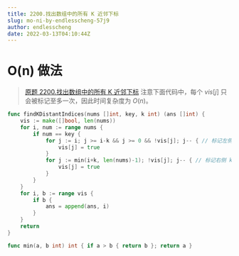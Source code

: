 ```yaml
---
title: 2200.找出数组中的所有 K 近邻下标
slug: mo-ni-by-endlesscheng-57j9
author: endlesscheng
date: 2022-03-13T04:10:44Z
---
```

# O(n) 做法
 
> [原题 2200.找出数组中的所有 K 近邻下标](https://leetcode.cn/problems/find-all-k-distant-indices-in-an-array)
注意下面代码中，每个 $\textit{vis}[j]$ 只会被标记至多一次，因此时间复杂度为 $O(n)$。

```go
func findKDistantIndices(nums []int, key, k int) (ans []int) {
	vis := make([]bool, len(nums))
	for i, num := range nums {
		if num == key {
			for j := i; j >= i-k && j >= 0 && !vis[j]; j-- { // 标记左侧 k 以内的元素
				vis[j] = true
			}
			for j := min(i+k, len(nums)-1); !vis[j]; j-- { // 标记右侧 k 以内的元素
				vis[j] = true
			}
		}
	}
	for i, b := range vis {
		if b {
			ans = append(ans, i)
		}
	}
	return
}

func min(a, b int) int { if a > b { return b }; return a }
```
